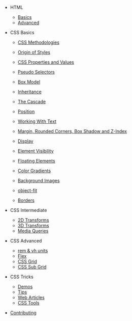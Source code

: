 - HTML

  - [Basics](html/basics.md)
  - [Advanced](html/advanced.md)

- CSS Basics

  - [CSS Methodologies](css_basics/methods.md)
  - [Origin of Styles](css_basics/origin.md)
  - [CSS Properties and Values](css_basics/essentials.md)
  - [Pseudo Selectors](css_basics/pseudo.md)
  - [Box Model](css_basics/box_model.md)
  - [Inheritance](css_basics/inheritance.md)
  - [The Cascade](css_basics/cascade.md)

  - [Position](css_basics/promo.md)
  - [Working With Text](css_basics/promo.md)
  - [Margin, Rounded Corners, Box Shadow and Z-Index](css_basics/promo.md)
  - [Display](css_basics/promo.md)
  - [Element Visibility](css_basics/promo.md)
  - [Floating Elements](css_basics/promo.md)
  - [Color Gradients](css_basics/promo.md)
  - [Background Images](css_basics/promo.md)
  - [object-fit](css_basics/promo.md)
  - [Borders](css_basics/promo.md)

- CSS Intermediate

  - [2D Transforms](css_basics/promo.md)
  - [3D Transforms](css_basics/promo.md)
  - [Media Queries](media_queries/media.md)

* CSS Advanced

  - [rem & vh units](units/rem_vh.md)
  - [Flex](flexbox/flexbox.md)
  - [CSS Grid](css_grid/css_grid.md)
  - [CSS Sub Grid](css_grid/css_subgrid.md)

* CSS Tricks

  - [Demos](tricks/index.md)
  - [Tips](tricks/tricks.md)
  - [Web Articles](tricks/articles.md)
  - [CSS Tools](tricks/tools.md)

* [Contributing](contribution/index.md)
